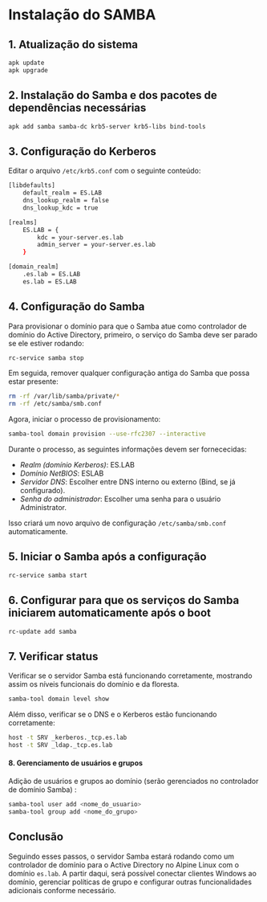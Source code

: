 # Instalação do SAMBA

## 1. Atualização do sistema

```bash
apk update
apk upgrade
```

## 2. Instalação do Samba e dos pacotes de dependências necessárias

```bash
apk add samba samba-dc krb5-server krb5-libs bind-tools
```

## 3. Configuração do Kerberos

Editar o arquivo `/etc/krb5.conf` com o seguinte conteúdo:

```bash
[libdefaults]
    default_realm = ES.LAB
    dns_lookup_realm = false
    dns_lookup_kdc = true

[realms]
    ES.LAB = {
        kdc = your-server.es.lab
        admin_server = your-server.es.lab
    }

[domain_realm]
    .es.lab = ES.LAB
    es.lab = ES.LAB
```

## 4. Configuração do Samba

Para provisionar o domínio para que o Samba atue como controlador de domínio do Active Directory, primeiro, o serviço do Samba deve ser parado se ele estiver rodando:

```bash
rc-service samba stop
```

Em seguida, remover qualquer configuração antiga do Samba que possa estar presente:

```bash
rm -rf /var/lib/samba/private/*
rm -rf /etc/samba/smb.conf
```

Agora, iniciar o processo de provisionamento:

```bash
samba-tool domain provision --use-rfc2307 --interactive
```

Durante o processo, as seguintes informações devem ser fornececidas:

- *Realm (domínio Kerberos)*: ES.LAB
- *Domínio NetBIOS*: ESLAB
- *Servidor DNS*: Escolher entre DNS interno ou externo (Bind, se já configurado).
- *Senha do administrador*: Escolher uma senha para o usuário Administrator.

Isso criará um novo arquivo de configuração `/etc/samba/smb.conf` automaticamente.

## 5. Iniciar o Samba após a configuração

```bash
rc-service samba start
```

## 6. Configurar para que os serviços do Samba iniciarem automaticamente após o boot

```bash
rc-update add samba
```

## 7. Verificar status 

Verificar se o servidor Samba está funcionando corretamente, mostrando assim os níveis funcionais do domínio e da floresta.

```bash
samba-tool domain level show
```

Além disso, verificar se o DNS e o Kerberos estão funcionando corretamente:

```bash
host -t SRV _kerberos._tcp.es.lab
host -t SRV _ldap._tcp.es.lab
```

#### 8. Gerenciamento de usuários e grupos

Adição de usuários e grupos ao domínio (serão gerenciados no controlador de domínio Samba) :

```bash
samba-tool user add <nome_do_usuario>
samba-tool group add <nome_do_grupo>
```

## Conclusão
Seguindo esses passos, o servidor Samba estará rodando como um controlador de domínio para o Active Directory no Alpine Linux com o domínio `es.lab`. A partir daqui, será possível conectar clientes Windows ao domínio, gerenciar políticas de grupo e configurar outras funcionalidades adicionais conforme necessário.